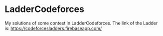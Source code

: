 # LadderCodeforces
My solutions of some contest in LadderCodeforces.
The link of the Ladder is: https://codeforcesladders.firebaseapp.com/
